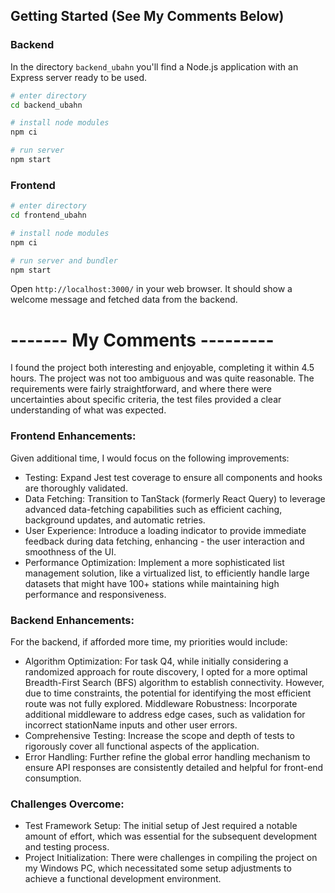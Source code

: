 ## Getting Started (See My Comments Below)

### Backend

In the directory `backend_ubahn` you'll find a Node.js application with an Express server ready to be used.

```sh
# enter directory
cd backend_ubahn

# install node modules
npm ci

# run server
npm start
```


### Frontend

```sh
# enter directory
cd frontend_ubahn

# install node modules
npm ci

# run server and bundler
npm start
```

Open `http://localhost:3000/` in your web browser. It should show a welcome message and fetched data from the backend.


# ------- My Comments ---------

I found the project both interesting and enjoyable, completing it within 4.5 hours. The project was not too ambiguous and was quite reasonable. The requirements were fairly straightforward, and where there were uncertainties about specific criteria, the test files provided a clear understanding of what was expected.

### Frontend Enhancements:

Given additional time, I would focus on the following improvements:

- Testing: Expand Jest test coverage to ensure all components and hooks are thoroughly validated.
- Data Fetching: Transition to TanStack (formerly React Query) to leverage advanced data-fetching capabilities such as efficient caching, background updates, and automatic retries.
- User Experience: Introduce a loading indicator to provide immediate feedback during data fetching, enhancing - the user interaction and smoothness of the UI.
- Performance Optimization: Implement a more sophisticated list management solution, like a virtualized list, to efficiently handle large datasets that might have 100+ stations while maintaining high performance and responsiveness.

### Backend Enhancements:

For the backend, if afforded more time, my priorities would include:

- Algorithm Optimization: For task Q4, while initially considering a randomized approach for route discovery, I opted for a more optimal Breadth-First Search (BFS) algorithm to establish connectivity. However, due to time constraints, the potential for identifying the most efficient route was not fully explored.
  Middleware Robustness: Incorporate additional middleware to address edge cases, such as validation for incorrect stationName inputs and other user errors.
- Comprehensive Testing: Increase the scope and depth of tests to rigorously cover all functional aspects of the application.
- Error Handling: Further refine the global error handling mechanism to ensure API responses are consistently detailed and helpful for front-end consumption.

### Challenges Overcome:

- Test Framework Setup: The initial setup of Jest required a notable amount of effort, which was essential for the subsequent development and testing process.
- Project Initialization: There were challenges in compiling the project on my Windows PC, which necessitated some setup adjustments to achieve a functional development environment.
